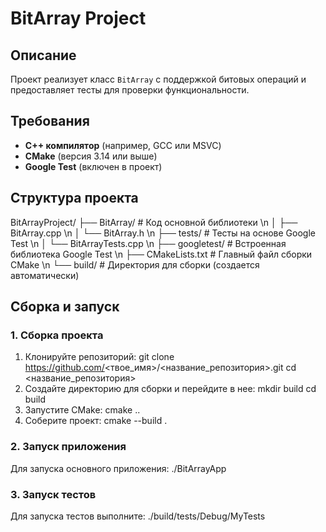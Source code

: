 # BitArray Project

## Описание
Проект реализует класс `BitArray` с поддержкой битовых операций и предоставляет тесты для проверки функциональности.

## Требования
- **C++ компилятор** (например, GCC или MSVC)
- **CMake** (версия 3.14 или выше)
- **Google Test** (включен в проект)

## Структура проекта

BitArrayProject/ 
├── BitArray/ # Код основной библиотеки \n
│ ├── BitArray.cpp \n
│ └── BitArray.h \n
├── tests/ # Тесты на основе Google Test \n
│ └── BitArrayTests.cpp \n
├── googletest/ # Встроенная библиотека Google Test \n
├── CMakeLists.txt # Главный файл сборки CMake \n
└── build/ # Директория для сборки (создается автоматически) 

## Сборка и запуск
### 1. Сборка проекта
1. Клонируйте репозиторий:
   git clone https://github.com/<твое_имя>/<название_репозитория>.git
   cd <название_репозитория>
2. Создайте директорию для сборки и перейдите в нее:
   mkdir build
   cd build
3. Запустите CMake:
   cmake ..
4. Соберите проект:
   cmake --build .


### 2. Запуск приложения
Для запуска основного приложения:
    ./BitArrayApp
### 3. Запуск тестов
Для запуска тестов выполните:
    ./build/tests/Debug/MyTests
